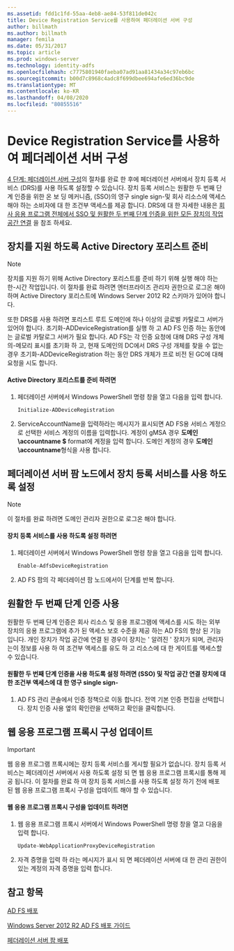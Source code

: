 ```yaml
---
ms.assetid: fdd1c1fd-55aa-4eb8-ae84-53f811de042c
title: Device Registration Service를 사용하여 페더레이션 서버 구성
author: billmath
ms.author: billmath
manager: femila
ms.date: 05/31/2017
ms.topic: article
ms.prod: windows-server
ms.technology: identity-adfs
ms.openlocfilehash: c7775801940faeba07ad91aa81434a34c97eb6bc
ms.sourcegitcommit: b00d7c8968c4adc8f699dbee694afe6ed36bc9de
ms.translationtype: MT
ms.contentlocale: ko-KR
ms.lasthandoff: 04/08/2020
ms.locfileid: "80855516"
---
```

# <a name="configure-a-federation-server-with-device-registration-service"></a>Device Registration Service를 사용하여 페더레이션 서버 구성

[4 단계: 페더레이션 서버 구성](https://technet.microsoft.com/library/dn303424.aspx)의 절차를 완료 한 후에 페더레이션 서버에서 장치 등록 서비스 \(DRS\)를 사용 하도록 설정할 수 있습니다. 장치 등록 서비스는 원활한 두 번째 단계 인증을 위한 온 보 딩 메커니즘, \(SSO\)의 영구 single sign\-및 회사 리소스에 액세스 해야 하는 소비자에 대 한 조건부 액세스를 제공 합니다. DRS에 대 한 자세한 내용은 [회사 응용 프로그램 전체에서 SSO 및 원활한 두 번째 단계 인증을 위한 모든 장치의 작업 공간 연결](../../ad-fs/operations/Join-to-Workplace-from-Any-Device-for-SSO-and-Seamless-Second-Factor-Authentication-Across-Company-Applications.md) 을 참조 하세요.  
  
## <a name="prepare-your-active-directory-forest-to-support-devices"></a>장치를 지원 하도록 Active Directory 포리스트 준비  
  
> [!NOTE]  
> 장치를 지원 하기 위해 Active Directory 포리스트를 준비 하기 위해 실행 해야 하는 한\-시간 작업입니다. 이 절차를 완료 하려면 엔터프라이즈 관리자 권한으로 로그온 해야 하며 Active Directory 포리스트에 Windows Server 2012 R2 스키마가 있어야 합니다.  
>   
> 또한 DRS를 사용 하려면 포리스트 루트 도메인에 하나 이상의 글로벌 카탈로그 서버가 있어야 합니다. 초기화\-ADDeviceRegistration를 실행 하 고 AD FS 인증 하는 동안에는 글로벌 카탈로그 서버가 필요 합니다. AD FS는 각 인증 요청에 대해 DRS 구성 개체의\-메모리 표시를 초기화 하 고, 현재 도메인의 DC에서 DRS 구성 개체를 찾을 수 없는 경우 초기화\-ADDeviceRegistration 하는 동안 DRS 개체가 프로 비전 된 GC에 대해 요청을 시도 합니다.  
  
#### <a name="to-prepare-the-active-directory-forest"></a>Active Directory 포리스트를 준비 하려면  
  
1.  페더레이션 서버에서 Windows PowerShell 명령 창을 열고 다음을 입력 합니다.  
  
    ```  
    Initialize-ADDeviceRegistration  
    ```  
  
2.  ServiceAccountName을 입력하라는 메시지가 표시되면 AD FS용 서비스 계정으로 선택한 서비스 계정의 이름을 입력합니다.  계정이 gMSA 경우 **도메인\\accountname $** format에 계정을 입력 합니다. 도메인 계정의 경우 **도메인\\accountname**형식을 사용 합니다.  
  
## <a name="enable-device-registration-service-on-a-federation-server-farm-node"></a>페더레이션 서버 팜 노드에서 장치 등록 서비스를 사용 하도록 설정  
  
> [!NOTE]  
> 이 절차를 완료 하려면 도메인 관리자 권한으로 로그온 해야 합니다.  
  
#### <a name="to-enable-device-registration-service"></a>장치 등록 서비스를 사용 하도록 설정 하려면  
  
1.  페더레이션 서버에서 Windows PowerShell 명령 창을 열고 다음을 입력 합니다.  
  
    ```  
    Enable-AdfsDeviceRegistration  
    ```  
  
2.  AD FS 팜의 각 페더레이션 팜 노드에서이 단계를 반복 합니다.  
  
## <a name="enable-seamless-second-factor-authentication"></a>원활한 두 번째 단계 인증 사용  
원활한 두 번째 단계 인증은 회사 리소스 및 응용 프로그램에 액세스를 시도 하는 외부 장치의 응용 프로그램에 추가 된 액세스 보호 수준을 제공 하는 AD FS의 향상 된 기능입니다. 개인 장치가 작업 공간에 연결 된 경우이 장치는 ' 알려진 ' 장치가 되며, 관리자는이 정보를 사용 하 여 조건부 액세스를 유도 하 고 리소스에 대 한 게이트를 액세스할 수 있습니다.  
  
#### <a name="to-enable-seamless-second-factor-authentication-persistent-single-sign-on-sso-and-conditional-access-for-workplace-joined-devices"></a>원활한 두 번째 단계 인증을 사용 하도록 설정 하려면 \(SSO\) 및 작업 공간 연결 장치에 대 한 조건부 액세스에 대 한 영구 single sign\-  
  
1.  AD FS 관리 콘솔에서 인증 정책으로 이동 합니다. 전역 기본 인증 편집을 선택합니다. 장치 인증 사용 옆의 확인란을 선택하고 확인을 클릭합니다.  
  
## <a name="update-the-web-application-proxy-configuration"></a>웹 응용 프로그램 프록시 구성 업데이트  
  
> [!IMPORTANT]  
> 웹 응용 프로그램 프록시에는 장치 등록 서비스를 게시할 필요가 없습니다.  장치 등록 서비스는 페더레이션 서버에서 사용 하도록 설정 되 면 웹 응용 프로그램 프록시를 통해 제공 됩니다.  이 절차를 완료 하 여 장치 등록 서비스를 사용 하도록 설정 하기 전에 배포 된 웹 응용 프로그램 프록시 구성을 업데이트 해야 할 수 있습니다.  
  
#### <a name="to-update-the-web-application-proxy-configuration"></a>웹 응용 프로그램 프록시 구성을 업데이트 하려면  
  
1.  웹 응용 프로그램 프록시 서버에서 Windows PowerShell 명령 창을 열고 다음을 입력 합니다.  
  
    ```  
    Update-WebApplicationProxyDeviceRegistration  
    ```  
  
2.  자격 증명을 입력 하 라는 메시지가 표시 되 면 페더레이션 서버에 대 한 관리 권한이 있는 계정의 자격 증명을 입력 합니다.  
  
## <a name="see-also"></a>참고 항목 

[AD FS 배포](../../ad-fs/AD-FS-Deployment.md)  

[Windows Server 2012 R2 AD FS 배포 가이드](../../ad-fs/deployment/Windows-Server-2012-R2-AD-FS-Deployment-Guide.md)  
 
[페더레이션 서버 팜 배포](../../ad-fs/deployment/Deploying-a-Federation-Server-Farm.md)  
  


